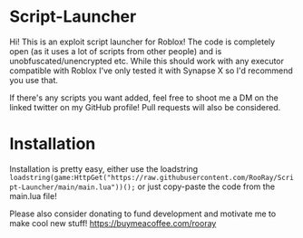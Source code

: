 # Script-Launcher

Hi! This is an exploit script launcher for Roblox! The code is completely open (as it uses a lot of scripts from other people) and is unobfuscated/unencrypted etc.
While this should work with any executor compatible with Roblox I've only tested it with Synapse X so I'd recommend you use that.

If there's any scripts you want added, feel free to shoot me a DM on the linked twitter on my GitHub profile! Pull requests will also be considered.

# Installation

Installation is pretty easy, either use the loadstring `loadstring(game:HttpGet("https://raw.githubusercontent.com/RooRay/Script-Launcher/main/main.lua"))();` or just copy-paste the code from the main.lua file!


Please also consider donating to fund development and motivate me to make cool new stuff! https://buymeacoffee.com/rooray
